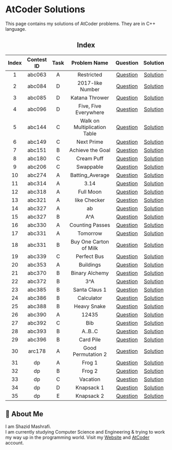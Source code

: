 # AtCoder Solutions

This page contains my solutions of AtCoder problems. They are in C++ language.  


<div align="center">

## Index 

| Index  | Contest ID  |  Task  | Problem Name | Question | Solution |
| :----: | :---------: | :----: | :----------: | :------: | :------: |
| 1 | abc063 | A | Restricted | [Question](https://atcoder.jp/contests/abc063/tasks/abc063_a) | [Solution](https://github.com/ShazidMashrafi/AtCoder/tree/master/Codes/abc063%20A%20-%20Restricted)
| 2 | abc084 | D | 2017-like Number | [Question](https://atcoder.jp/contests/abc084/tasks/abc084_d) | [Solution](https://github.com/ShazidMashrafi/AtCoder/tree/master/Codes/abc084%20D%20-%202017-like%20Number)
| 3 | abc085 | D | Katana Thrower | [Question](https://atcoder.jp/contests/abc085/tasks/abc085_d) | [Solution](https://github.com/ShazidMashrafi/AtCoder/tree/master/Codes/abc085%20D%20-%20Katana%20Thrower)
| 4 | abc096 | D | Five, Five Everywhere | [Question](https://atcoder.jp/contests/abc096/tasks/abc096_d) | [Solution](https://github.com/ShazidMashrafi/AtCoder/tree/master/Codes/abc096%20D%20-%20Five,%20Five%20Everywhere)
| 5 | abc144 | C | Walk on Multiplication Table | [Question](https://atcoder.jp/contests/abc144/tasks/abc144_c) | [Solution](https://github.com/ShazidMashrafi/AtCoder/tree/master/Codes/abc144%20C%20-%20Walk%20on%20Multiplication%20Table)
| 6 | abc149 | C | Next Prime | [Question](https://atcoder.jp/contests/abc149/tasks/abc149_c) | [Solution](https://github.com/ShazidMashrafi/AtCoder/tree/master/Codes/abc149%20C%20-%20Next%20Prime)
| 7 | abc151 | B | Achieve the Goal | [Question](https://atcoder.jp/contests/abc151/tasks/abc151_b) | [Solution](https://github.com/ShazidMashrafi/AtCoder/tree/master/Codes/abc151%20B%20-%20Achieve%20the%20Goal)
| 8 | abc180 | C | Cream Puff | [Question](https://atcoder.jp/contests/abc180/tasks/abc180_c) | [Solution](https://github.com/ShazidMashrafi/AtCoder/tree/master/Codes/abc180%20C%20-%20Cream%20Puff)
| 9 | abc206 | C | Swappable | [Question](https://atcoder.jp/contests/abc206/tasks/abc206_c) | [Solution](https://github.com/ShazidMashrafi/AtCoder/tree/master/Codes/abc206%20C%20-%20Swappable)
| 10 | abc274 | A | Batting_Average | [Question](https://atcoder.jp/contests/abc274/tasks/abc274_a) | [Solution](https://github.com/ShazidMashrafi/AtCoder/tree/master/Codes/abc274%20A%20-%20Batting_Average)
| 11 | abc314 | A | 3.14 | [Question](https://atcoder.jp/contests/abc314/tasks/abc314_a) | [Solution](https://github.com/ShazidMashrafi/AtCoder/tree/master/Codes/abc314%20A%20-%203.14)
| 12 | abc318 | A | Full Moon | [Question](https://atcoder.jp/contests/abc318/tasks/abc318_a) | [Solution](https://github.com/ShazidMashrafi/AtCoder/tree/master/Codes/abc318%20A%20-%20Full%20Moon)
| 13 | abc321 | A | like Checker | [Question](https://atcoder.jp/contests/abc321/tasks/abc321_a) | [Solution](https://github.com/ShazidMashrafi/AtCoder/tree/master/Codes/abc321%20A%20-%20like%20Checker)
| 14 | abc327 | A | ab | [Question](https://atcoder.jp/contests/abc327/tasks/abc327_a) | [Solution](https://github.com/ShazidMashrafi/AtCoder/tree/master/Codes/abc327%20A%20-%20ab)
| 15 | abc327 | B | A^A | [Question](https://atcoder.jp/contests/abc327/tasks/abc327_b) | [Solution](https://github.com/ShazidMashrafi/AtCoder/tree/master/Codes/abc327%20B%20-%20A^A)
| 16 | abc330 | A | Counting Passes | [Question](https://atcoder.jp/contests/abc330/tasks/abc330_a) | [Solution](https://github.com/ShazidMashrafi/AtCoder/tree/master/Codes/abc330%20A%20-%20Counting%20Passes)
| 17 | abc331 | A | Tomorrow | [Question](https://atcoder.jp/contests/abc331/tasks/abc331_a) | [Solution](https://github.com/ShazidMashrafi/AtCoder/tree/master/Codes/abc331%20A%20-%20Tomorrow)
| 18 | abc331 | B | Buy One Carton of Milk | [Question](https://atcoder.jp/contests/abc331/tasks/abc331_b) | [Solution](https://github.com/ShazidMashrafi/AtCoder/tree/master/Codes/abc331%20B%20-%20Buy%20One%20Carton%20of%20Milk)
| 19 | abc339 | C | Perfect Bus | [Question](https://atcoder.jp/contests/abc339/tasks/abc339_c) | [Solution](https://github.com/ShazidMashrafi/AtCoder/tree/master/Codes/abc339%20C%20-%20Perfect%20Bus)
| 20 | abc353 | A | Buildings | [Question](https://atcoder.jp/contests/abc353/tasks/abc353_a) | [Solution](https://github.com/ShazidMashrafi/AtCoder/tree/master/Codes/abc353%20A%20-%20Buildings)
| 21 | abc370 | B | Binary Alchemy | [Question](https://atcoder.jp/contests/abc370/tasks/abc370_b) | [Solution](https://github.com/ShazidMashrafi/AtCoder/tree/master/Codes/abc370%20B%20-%20Binary%20Alchemy)
| 22 | abc372 | B | 3^A | [Question](https://atcoder.jp/contests/abc372/tasks/abc372_b) | [Solution](https://github.com/ShazidMashrafi/AtCoder/tree/master/Codes/abc372%20B%20-%203^A)
| 23 | abc385 | B | Santa Claus 1 | [Question](https://atcoder.jp/contests/abc385/tasks/abc385_b) | [Solution](https://github.com/ShazidMashrafi/AtCoder/tree/master/Codes/abc385%20B%20-%20Santa%20Claus%201)
| 24 | abc386 | B | Calculator | [Question](https://atcoder.jp/contests/abc386/tasks/abc386_b) | [Solution](https://github.com/ShazidMashrafi/AtCoder/tree/master/Codes/abc386%20B%20-%20Calculator)
| 25 | abc388 | B | Heavy Snake | [Question](https://atcoder.jp/contests/abc388/tasks/abc388_b) | [Solution](https://github.com/ShazidMashrafi/AtCoder/tree/master/Codes/abc388%20B%20-%20Heavy%20Snake)
| 26 | abc390 | A | 12435 | [Question](https://atcoder.jp/contests/abc390/tasks/abc390_a) | [Solution](https://github.com/ShazidMashrafi/AtCoder/tree/master/Codes/abc390%20A%20-%2012435)
| 27 | abc392 | C | Bib | [Question](https://atcoder.jp/contests/abc392/tasks/abc392_c) | [Solution](https://github.com/ShazidMashrafi/AtCoder/tree/master/Codes/abc392%20C%20-%20Bib)
| 28 | abc393 | B | A..B..C | [Question](https://atcoder.jp/contests/abc393/tasks/abc393_b) | [Solution](https://github.com/ShazidMashrafi/AtCoder/tree/master/Codes/abc393%20B%20-%20A..B..C)
| 29 | abc396 | B | Card Pile | [Question](https://atcoder.jp/contests/abc396/tasks/abc396_b) | [Solution](https://github.com/ShazidMashrafi/AtCoder/tree/master/Codes/abc396%20B%20-%20Card%20Pile)
| 30 | arc178 | A | Good Permutation 2 | [Question](https://atcoder.jp/contests/arc178/tasks/arc178_a) | [Solution](https://github.com/ShazidMashrafi/AtCoder/tree/master/Codes/arc178%20A%20-%20Good%20Permutation%202)
| 31 | dp | A | Frog 1 | [Question](https://atcoder.jp/contests/dp/tasks/dp_a) | [Solution](https://github.com/ShazidMashrafi/AtCoder/tree/master/Codes/dp%20A%20-%20Frog%201)
| 32 | dp | B | Frog 2 | [Question](https://atcoder.jp/contests/dp/tasks/dp_b) | [Solution](https://github.com/ShazidMashrafi/AtCoder/tree/master/Codes/dp%20B%20-%20Frog%202)
| 33 | dp | C | Vacation | [Question](https://atcoder.jp/contests/dp/tasks/dp_c) | [Solution](https://github.com/ShazidMashrafi/AtCoder/tree/master/Codes/dp%20C%20-%20Vacation)
| 34 | dp | D | Knapsack 1 | [Question](https://atcoder.jp/contests/dp/tasks/dp_d) | [Solution](https://github.com/ShazidMashrafi/AtCoder/tree/master/Codes/dp%20D%20-%20Knapsack%201)
| 35 | dp | E | Knapsack 2 | [Question](https://atcoder.jp/contests/dp/tasks/dp_e) | [Solution](https://github.com/ShazidMashrafi/AtCoder/tree/master/Codes/dp%20E%20-%20Knapsack%202)



</div>

## 🚀 About Me

I am Shazid Mashrafi.  
I am currently studying Computer Science and Engineering & trying to work my way up in the programming world.
Visit my [Website](https://shazidmashrafi.com) and [AtCoder](https://atcoder.jp/users/shazidmashrafi) account.